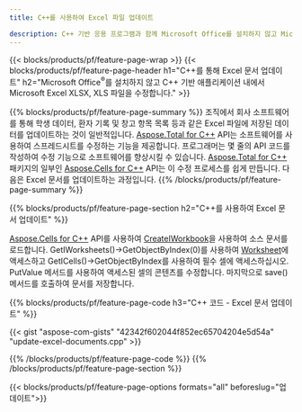 ```yaml
---
title: C++를 사용하여 Excel 파일 업데이트 

description: C++ 기반 응용 프로그램과 함께 Microsoft Office를 설치하지 않고 Microsoft Excel XLSX, XLS, CSV 문서를 편집합니다.
---
```


{{< blocks/products/pf/feature-page-wrap >}}
{{< blocks/products/pf/feature-page-header h1="C++를 통해 Excel 문서 업데이트" h2="Microsoft Office<sup>&reg;</sup>를 설치하지 않고 C++ 기반 애플리케이션 내에서 Microsoft Excel XLSX, XLS 파일을 수정합니다." >}}

{{% blocks/products/pf/feature-page-summary %}}
조직에서 회사 소프트웨어를 통해 학생 데이터, 환자 기록 및 창고 항목 목록 등과 같은 Excel 파일에 저장된 데이터를 업데이트하는 것이 일반적입니다. [Aspose.Total for C++](https://products.aspose.com/total/cpp/) API는 소프트웨어를 사용하여 스프레드시트를 수정하는 기능을 제공합니다. 프로그래머는 몇 줄의 API 코드를 작성하여 수정 기능으로 소프트웨어를 향상시킬 수 있습니다. [Aspose.Total for C++](https://products.aspose.com/total/cpp/) 패키지의 일부인 [Aspose.Cells for C++](https://products.aspose.com/cells/cpp/) API는 이 수정 프로세스를 쉽게 만듭니다. 다음은 Excel 문서를 업데이트하는 과정입니다.
{{% /blocks/products/pf/feature-page-summary  %}}

{{% blocks/products/pf/feature-page-section  h2="C++를 사용하여 Excel 문서 업데이트" %}}

[Aspose.Cells for C++](https://products.aspose.com/cells/cpp/) API를 사용하여 [CreateIWorkbook](https://reference.aspose.com/cells/cpp/class/aspose.cells.factory#a93f7282b976d2a001d44198dedaceee8)을 사용하여 소스 문서를 로드합니다. GetIWorksheets()->GetObjectByIndex(0)를 사용하여 [Worksheet](https://reference.aspose.com/cells/cpp/class/aspose.cells.i_worksheet)에 액세스하고 GetICells()->GetObjectByIndex를 사용하여 필수 셀에 액세스하십시오. PutValue 메서드를 사용하여 액세스된 셀의 콘텐츠를 수정합니다. 마지막으로 save() 메서드를 호출하여 문서를 저장합니다.

{{% blocks/products/pf/feature-page-code h3="C++ 코드 - Excel 문서 업데이트" %}}

{{< gist "aspose-com-gists" "42342f602044f852ec65704204e5d54a" "update-excel-documents.cpp" >}}

{{% /blocks/products/pf/feature-page-code  %}}
{{% /blocks/products/pf/feature-page-section %}}

{{< blocks/products/pf/feature-page-options formats="all" beforeslug="업데이트">}}